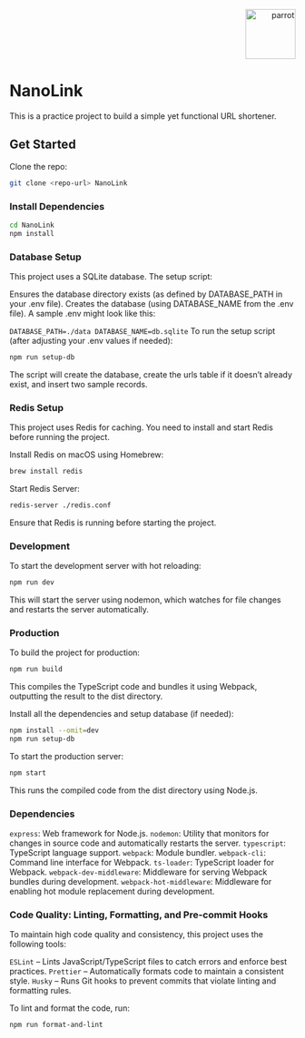 <p align="right">
  <img src="https://github.com/user-attachments/assets/3e1cd64d-2a06-4501-bd2d-c1e1d4566a6b" alt="parrot" width="88" height="88">
</p>

# NanoLink

This is a practice project to build a simple yet functional URL shortener.

## Get Started

Clone the repo:

```sh
git clone <repo-url> NanoLink
```

### Install Dependencies

```sh
cd NanoLink
npm install
```

### Database Setup
This project uses a SQLite database. The setup script:

Ensures the database directory exists (as defined by DATABASE_PATH in your .env file).
Creates the database (using DATABASE_NAME from the .env file).
A sample .env might look like this:

`
DATABASE_PATH=./data
DATABASE_NAME=db.sqlite
`
To run the setup script (after adjusting your .env values if needed):

```sh
npm run setup-db
```
The script will create the database, create the urls table if it doesn’t already exist, and insert two sample records.

### Redis Setup

This project uses Redis for caching. You need to install and start Redis before running the project.

Install Redis on macOS using Homebrew:

```sh
brew install redis
```

Start Redis Server:

```sh
redis-server ./redis.conf
```

Ensure that Redis is running before starting the project.

### Development

To start the development server with hot reloading:

```sh
npm run dev
```

This will start the server using nodemon, which watches for file changes and restarts the server automatically.

### Production

To build the project for production:

```sh
npm run build
```

This compiles the TypeScript code and bundles it using Webpack, outputting the result to the dist directory.

Install all the dependencies and setup database (if needed):

```sh
npm install --omit=dev
npm run setup-db
```

To start the production server:

```sh
npm start
```

This runs the compiled code from the dist directory using Node.js.

### Dependencies

`express`: Web framework for Node.js.
`nodemon`: Utility that monitors for changes in source code and automatically restarts the server.
`typescript`: TypeScript language support.
`webpack`: Module bundler.
`webpack-cli`: Command line interface for Webpack.
`ts-loader`: TypeScript loader for Webpack.
`webpack-dev-middleware`: Middleware for serving Webpack bundles during development.
`webpack-hot-middleware`: Middleware for enabling hot module replacement during development.

### Code Quality: Linting, Formatting, and Pre-commit Hooks
To maintain high code quality and consistency, this project uses the following tools:

`ESLint` – Lints JavaScript/TypeScript files to catch errors and enforce best practices.
`Prettier` – Automatically formats code to maintain a consistent style.
`Husky` – Runs Git hooks to prevent commits that violate linting and formatting rules.

To lint and format the code, run:

```sh
npm run format-and-lint
```
